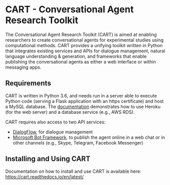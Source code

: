 # CART - Conversational Agent Research Toolkit

The Conversational Agent Research Toolkit (CART) is aimed at enabling researchers to create conversational agents for experimental studies using computational methods. CART provides a unifying toolkit written in Python that integrates existing services and APIs for dialogue management, natural language understanding & generation, and frameworks that enable publishing the conversational agents as either a web interface or within messaging apps.


## Requirements

CART is written in Python 3.6, and needs run in a server able to execute Python code (serving a Flask application with an https certificate) and host a MySQL database. The [documentation](https://cart.readthedocs.io/en/latest/) demonstrates how to use Heroku (for the web server) and a database service (e.g., AWS RDS).

CART requires also access to two API services:
* [DialogFlow](https://dialogflow.com), for dialogue management
* [Microsoft Bot Framework](https://dev.botframework.com/), to publish the agent online in a web chat or in other channels (e.g., Skype, Telegram, Facebook Messenger)


## Installing and Using CART

Documentation on how to install and use CART is available here: https://cart.readthedocs.io/en/latest/
